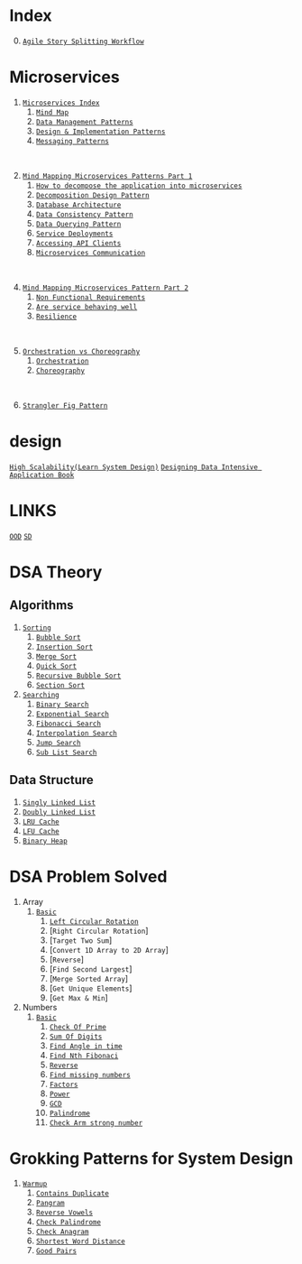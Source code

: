 # Index 
0. [`Agile Story Splitting Workflow`](./agile/Story-Splitting-Flowchart.pdf)
   
# Microservices
1. [`Microservices Index`](./microservices/index.md)
      1. [`Mind Map`](./microservices/index.md#mind-map-microservice-patterns)
      2. [`Data Management Patterns`](./microservices/index.md#data-management-patterns)
      3. [`Design & Implementation Patterns`](./microservices/index.md#design--implementation-pattern)
      4. [`Messaging Patterns`](./microservices/index.md#messaging-patterns)
<br/>

2. [`Mind Mapping Microservices Patterns Part 1`](./microservices/0-microservices-concerns-pt1.md)
   1. [`How to decompose the application into microservices`](./microservices/0-microservices-concerns-pt1.md#how-to-decompose-the-application-into-microservices)
   2. [`Decomposition Design Pattern`](./microservices/0-microservices-concerns-pt1.md#decomposition-design-pattern)
   3. [`Database Architecture`](./microservices/0-microservices-concerns-pt1.md#database-architecture)
   4. [`Data Consistency Pattern`](./microservices/0-microservices-concerns-pt1.md#data-consistency-pattern)
   5. [`Data Querying Pattern`](./microservices/0-microservices-concerns-pt1.md#data-querying-patterns)
   6. [`Service Deployments`](./microservices/0-microservices-concerns-pt1.md#service-deployment)
   7. [`Accessing API Clients`](./microservices/0-microservices-concerns-pt1.md#accessing-api-clients)
   8. [`Microservices Communication`](./microservices/0-microservices-concerns-pt1.md#how-services-communicate-with-each-other)
<br/>

4. [`Mind Mapping Microservices Pattern Part 2`](./microservices/0-microservices-concerns-pt2.md)
   1. [`Non Functional Requirements`](./microservices/0-microservices-concerns-pt2.md#what-is-happening-within-services)
   2. [`Are service behaving well`](./microservices/0-microservices-concerns-pt2.md#are-services-behaving-well)
   3. [`Resilience`](./microservices/0-microservices-concerns-pt2.md#how-to-make-services-more-resilient)
<br/>

5. [`Orchestration vs Choreography`](./microservices/0-orchestration-vs-choreography.md)
   1. [`Orchestration`](./microservices/0-orchestration-vs-choreography.md#orchestration)
   2. [`Choreography`](./microservices/0-orchestration-vs-choreography.md#choreography)
<br/>
 
6. [`Strangler Fig Pattern`](./microservices/1-strangler-fig-pattern.md)

# design
[`High Scalability(Learn System Design)`](http://highscalability.com/)
[`Designing Data Intensive Application Book`](https://www.oreilly.com/library/view/designing-data-intensive-applications/9781491903063/)

# LINKS 
[``OOD``](https://akshay-iyangar.github.io/system-design/)
[``SD``](https://github.com/Jeevan-kumar-Raj/Grokking-System-Design)

# DSA Theory
## Algorithms
1. [`Sorting`](./data-structure-algo/algorithm/sorting/main.md)
   1. [`Bubble Sort`](./data-structure-algo/algorithm/sorting/bubble-sort.md)
   2. [`Insertion Sort`](./data-structure-algo/algorithm/sorting/insertion-sort.md)
   3. [`Merge Sort`](./data-structure-algo/algorithm/sorting/merge-sort.md)
   4. [`Quick Sort`](./data-structure-algo/algorithm/sorting/quick-sort.md)
   5. [`Recursive Bubble Sort`](./data-structure-algo/algorithm/sorting/recursive-bubble-sort.md)
   6. [`Section Sort`](./data-structure-algo/algorithm/sorting/selection-sort.md)
2. [`Searching`](./data-structure-algo/algorithm/searching/main.md)
   1. [`Binary Search`](./data-structure-algo/algorithm/searching/binary-search.md)
   2. [`Exponential Search`](./data-structure-algo/algorithm/searching/exponential-search.md)
   3. [`Fibonacci Search`](./data-structure-algo/algorithm/searching/fibonacci-search.md)
   4. [`Interpolation Search`](./data-structure-algo/algorithm/searching/interpolation-search.md)
   5. [`Jump Search`](./data-structure-algo/algorithm/searching/jump-search.md)
   6. [`Sub List Search`](./data-structure-algo/algorithm/searching/sublist-search.md)
## Data Structure
1. [`Singly Linked List`](./data-structure-algo/data-structure/singly-linked-list.md)
2. [`Doubly Linked List`](./data-structure-algo/data-structure/doubly-linked-list.md)
3. [`LRU Cache`](./data-structure-algo/data-structure/lru-cache.md)
4. [`LFU Cache`](./data-structure-algo/data-structure/lfu-cache.md)
5. [`Binary Heap`](./data-structure-algo/data-structure/binary-heap.md)


# DSA Problem Solved
1. Array 
   1. [`Basic`](./data-structure-algo/src/arrays/basic.dib)
      1. [`Left Circular Rotation`](./data-structure-algo/src/arrays/basic.dib)
      2. [`Right Circular Rotation`]
      3. [`Target Two Sum`]
      4. [`Convert 1D Array to 2D Array`]
      5. [`Reverse`]
      6. [`Find Second Largest`]
      7. [`Merge Sorted Array`]
      8. [`Get Unique Elements`]
      9. [`Get Max & Min`]
2. Numbers
   1. [`Basic`](./data-structure-algo/src/numbers/basic.dib)
      1. [`Check Of Prime`](./data-structure-algo/src/numbers/basic.dib)
      2. [`Sum Of Digits`](./data-structure-algo/src/numbers/basic.dib)
      3. [`Find Angle in time`](./data-structure-algo/src/numbers/basic.dib)
      4. [`Find Nth Fibonaci`](./data-structure-algo/src/numbers/basic.dib)
      5. [`Reverse`](./data-structure-algo/src/numbers/basic.dib)
      6. [`Find missing numbers`](./data-structure-algo/src/numbers/basic.dib)
      7. [`Factors`](./data-structure-algo/src/numbers/basic.dib)
      8. [`Power`](./data-structure-algo/src/numbers/basic.dib)
      9. [`GCD`](./data-structure-algo/src/numbers/basic.dib)
      10. [`Palindrome`](./data-structure-algo/src/numbers/basic.dib)
      11. [`Check Arm strong number`](./data-structure-algo/src/numbers/basic.dib)

# Grokking Patterns for System Design 
1. [`Warmup`](./dsa/grokking-interview-patterns/0-warmup.md)
   1. [`Contains Duplicate`](./dsa/grokking-interview-patterns/0-warmup.md#problem-1-contains-duplicate)
   2. [`Pangram`](./dsa/grokking-interview-patterns/0-warmup.md#problem-2-pangram)
   3. [`Reverse Vowels`](./dsa/grokking-interview-patterns/0-warmup.md#problem-3-reverse-vowels)
   4. [`Check Palindrome`](./dsa/grokking-interview-patterns/0-warmup.md#problem-4-check-palindrome)
   5. [`Check Anagram`](./dsa/grokking-interview-patterns/0-warmup.md#problem-5-check-anagram)
   6. [`Shortest Word Distance`](./dsa/grokking-interview-patterns/0-warmup.md#problem-6-shortest-word-distance)
   7. [`Good Pairs`](./dsa/grokking-interview-patterns/0-warmup.md#problem-7-good-pairs)

